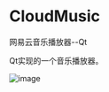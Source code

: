 # CloudMusic
网易云音乐播放器--Qt

Qt实现的一个音乐播放器。

![image](https://github.com/Nyloner/CloudMusic/blob/master/screenshot/2015-11-29%2013:13:59%E5%B1%8F%E5%B9%95%E6%88%AA%E5%9B%BE.png)
